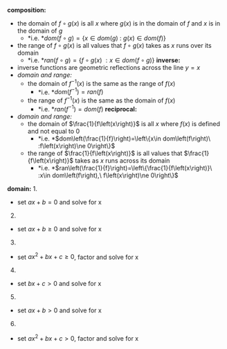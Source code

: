 **composition:**
- the domain of $f\circ g\left(x\right)$ is all $x$ where $g\left(x\right)$ is in the domain of $f$ and $x$ is in the domain of $g$
  - *i.e. *$dom\left(f\circ g\right)=\left\{x\in dom\left(g\right)\ :\ g\left(x\right)\in dom\left(f\right)\right\}$
- the range of $f\circ g\left(x\right)$ is all values that $f\circ g\left(x\right)$ takes as $x$ runs over its domain
  - *i.e. *$ran\left(f\circ g\right)=\left\{f\circ g\left(x\right)\ :x\in dom\left(f\circ g\right)\right\}$
**inverse:**
- inverse functions are geometric reflections across the line $y=x$
- *domain and range:*
  - the domain of ${f}^{-1}\left(x\right)$ is the same as the range of $f\left(x\right)$
    - *i.e. *$dom\left({f}^{-1}\right)=ran\left(f\right)$
  - the range of ${f}^{-1}\left(x\right)$ is the same as the domain of $f\left(x\right)$
    - *i.e. *$ran\left({f}^{-1}\right)=dom\left(f\right)$
**reciprocal:**
- *domain and range:*
  - the domain of $\frac{1}{f\left(x\right)}$ is all $x$ where $f\left(x\right)$ is defined and not equal to $0$
    - *i.e. *$dom\left(\frac{1}{f}\right)=\left\{x\in dom\left(f\right)\ :f\left(x\right)\ne 0\right\}$
  - the range of $\frac{1}{f\left(x\right)}$ is all values that $\frac{1}{f\left(x\right)}$ takes as $x$ runs across its domain
    - *i.e. *$ran\left(\frac{1}{f}\right)=\left\{\frac{1}{f\left(x\right)}\ :x\in dom\left(f\right),\ f\left(x\right)\ne 0\right\}$

**domain:**
1. 
  - set $ax+b=0$ and solve for x
2. 
  - set $ax+b\ge 0$ and solve for x
3. 
  - set $a{x}^{2}+bx+c\ge 0$, factor and solve for x
4. 
  - set $bx+c>0$ and solve for x
5. 
  - set $ax+b>0$ and solve for x
6. 
  - set $a{x}^{2}+bx+c>0$, factor and solve for x
